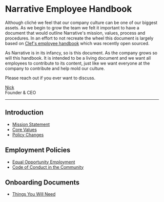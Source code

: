 # Narrative Employee Handbook
Although cliché we feel that our company culture can be one of our biggest assets.  As we begin to grow the team we felt it important to have a document that would outline Narrative's mission, values, process and procedures.  In an effort to not recreate the wheel this document is largely based on [Clef's employee handbook](https://github.com/clef/handbook) which was recently open sourced.

As Narrative is in its infancy, so is this document.  As the company grows so will this handbook.  It is intended to be a living document and we want all employees to contribute to its content, just like we want everyone at the company to contribute and help mold our culture.

Please reach out if you ever want to discuss.

[Nick](mailto:nick@narrative.io)  
Founder & CEO

***

## Introduction
* [Mission Statement](https://github.com/narrative-io/employee-handbook/blob/master/Mission%20Statement.md)
* [Core Values](https://github.com/narrative-io/employee-handbook/blob/master/Core%20Values.md)
* [Policy Changes](https://github.com/narrative-io/employee-handbook/blob/master/Policy%20Changes.md)

## Employment Policies
* [Equal Opportunity Employment](https://github.com/narrative-io/employee-handbook/blob/master/Employment%20Policies/Equal%20Opportunity%20Employment.md)
* [Code of Conduct in the Community](https://github.com/narrative-io/employee-handbook/blob/master/Employment%20Policies/Code%20of%20Conduct%20in%20the%20Community.md)

## Onboarding Documents
* [Things You Will Need](https://github.com/narrative-io/employee-handbook/blob/master/Employment%20Policies/Things%You%Will%Need.md)